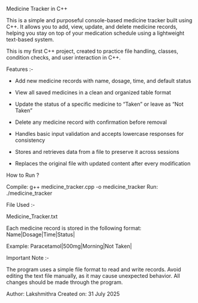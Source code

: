 Medicine Tracker in C++

This is a simple and purposeful console-based medicine tracker built using C++. It allows you to add, view, update, and delete medicine records, helping you stay on top of your medication schedule using a lightweight text-based system.

This is my first C++ project, created to practice file handling, classes, condition checks, and user interaction in C++.

Features :-

- Add new medicine records with name, dosage, time, and default status

- View all saved medicines in a clean and organized table format

- Update the status of a specific medicine to “Taken” or leave as “Not Taken”

- Delete any medicine record with confirmation before removal

- Handles basic input validation and accepts lowercase responses for consistency

- Stores and retrieves data from a file to preserve it across sessions

- Replaces the original file with updated content after every modification

How to Run ?

Compile: g++ medicine_tracker.cpp -o medicine_tracker
Run: ./medicine_tracker

File Used :-

Medicine_Tracker.txt

Each medicine record is stored in the following format:
Name|Dosage|Time|Status|

Example:
Paracetamol|500mg|Morning|Not Taken|

Important Note :-

The program uses a simple file format to read and write records. Avoid editing the text file manually, as it may cause unexpected behavior. All changes should be made through the program.

Author: Lakshmithra
Created on: 31 July 2025
